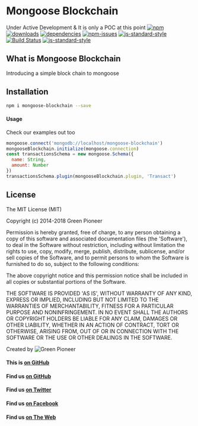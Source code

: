 # Mongoose Blockchain

Under Active Development & It is only a POC at this point
[![npm][npm-image]][npm-url]
[![downloads][downloads-image]][downloads-url]
[![dependencies](https://david-dm.org/greenpioneersolutions/mongoose-blockchain.svg)](https://david-dm.org/greenpioneersolutions/mongoose-blockchain)
[![npm-issues](https://img.shields.io/github/issues/greenpioneersolutions/mongoose-blockchain.svg)](https://github.com/greenpioneersolutions/mongoose-blockchain/issues)
[![js-standard-style](https://img.shields.io/badge/code%20style-standard-brightgreen.svg)](http://standardjs.com/)
[![Build Status](https://travis-ci.org/greenpioneersolutions/mongoose-blockchain.svg?branch=master)](https://travis-ci.org/greenpioneersolutions/mongoose-blockchain)
[![js-standard-style](https://nodei.co/npm/mongoose-blockchain.png?downloads=true&downloadRank=true&stars=true)](https://nodei.co/npm/mongoose-blockchain.png?downloads=true&downloadRank=true&stars=true)

[npm-image]: https://img.shields.io/npm/v/mongoose-blockchain.svg?style=flat
[npm-url]: https://npmjs.org/package/mongoose-blockchain
[downloads-image]: https://img.shields.io/npm/dt/mongoose-blockchain.svg?style=flat
[downloads-url]: https://npmjs.org/package/mongoose-blockchain

## What is Mongoose Blockchain
Introducing a simple block chain to mongoose

## Installation
```sh
npm i mongoose-blockchain --save
```
#### Usage
Check our examples out too

```js
mongoose.connect('mongodb://localhost/mongoose-blockchain')
mongooseBlockchain.initialize(mongoose.connection)
const transactionsSchema = new mongoose.Schema({
  name: String,
  amount: Number
})
transactionsSchema.plugin(mongooseBlockchain.plugin, 'Transact')
```



## License

The MIT License (MIT)

Copyright (c) 2014-2018 Green Pioneer

Permission is hereby granted, free of charge, to any person obtaining
a copy of this software and associated documentation files (the
'Software'), to deal in the Software without restriction, including
without limitation the rights to use, copy, modify, merge, publish,
distribute, sublicense, and/or sell copies of the Software, and to
permit persons to whom the Software is furnished to do so, subject to
the following conditions:

The above copyright notice and this permission notice shall be
included in all copies or substantial portions of the Software.

THE SOFTWARE IS PROVIDED 'AS IS', WITHOUT WARRANTY OF ANY KIND,
EXPRESS OR IMPLIED, INCLUDING BUT NOT LIMITED TO THE WARRANTIES OF
MERCHANTABILITY, FITNESS FOR A PARTICULAR PURPOSE AND NONINFRINGEMENT.
IN NO EVENT SHALL THE AUTHORS OR COPYRIGHT HOLDERS BE LIABLE FOR ANY
CLAIM, DAMAGES OR OTHER LIABILITY, WHETHER IN AN ACTION OF CONTRACT,
TORT OR OTHERWISE, ARISING FROM, OUT OF OR IN CONNECTION WITH THE
SOFTWARE OR THE USE OR OTHER DEALINGS IN THE SOFTWARE.

Created by ![Green Pioneer](http://greenpioneersolutions.com/img/icons/apple-icon-180x180.png)

#### This is [on GitHub](https://github.com/greenpioneersolutions/mongoose-blockchain)
#### Find us [on GitHub](https://github.com/greenpioneersolutions)
#### Find us [on Twitter](https://twitter.com/greenpioneerdev)
#### Find us [on Facebook](https://www.facebook.com/Green-Pioneer-Solutions-1023752974341910)
#### Find us [on The Web](http://greenpioneersolutions.com/)
